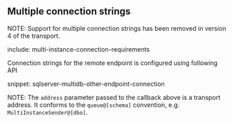 ## Multiple connection strings

NOTE: Support for multiple connection strings has been removed in version 4 of the transport.

include: multi-instance-connection-requirements

Connection strings for the remote endpoint is configured using following API

snippet: sqlserver-multidb-other-endpoint-connection

NOTE: The `address` parameter passed to the callback above is a transport address. It conforms to the `queue@[schema]` convention, e.g. `MultiInstanceSender@[dbo]`.
